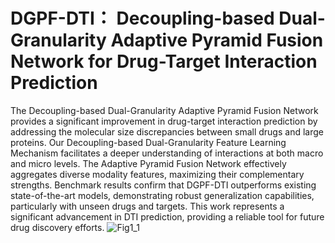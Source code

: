 # DGPF-DTI： Decoupling-based Dual-Granularity Adaptive Pyramid Fusion Network for Drug-Target Interaction Prediction
The Decoupling-based Dual-Granularity Adaptive Pyramid Fusion Network provides a significant improvement in drug-target interaction prediction by addressing the molecular size discrepancies
between small drugs and large proteins. Our Decoupling-based Dual-Granularity Feature Learning Mechanism facilitates a deeper understanding of interactions at both macro and micro levels. The Adaptive Pyramid Fusion Network effectively aggregates diverse modality features, maximizing their complementary strengths. Benchmark results confirm that DGPF-DTI outperforms existing state-of-the-art models, demonstrating robust generalization capabilities, particularly with unseen drugs and targets. This work represents a significant advancement in DTI prediction, providing a reliable tool for future drug discovery efforts.
![Fig1_1](https://github.com/user-attachments/assets/64e9d66c-2eae-4509-b42d-4c3762c2c886)
